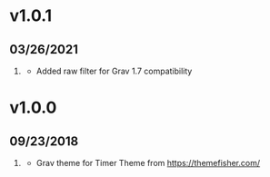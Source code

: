 # v1.0.1
## 03/26/2021

1. [](#bugfix)
    * Added raw filter for Grav 1.7 compatibility

# v1.0.0
## 09/23/2018

1. [](#improved)
    * Grav theme for Timer Theme from https://themefisher.com/
